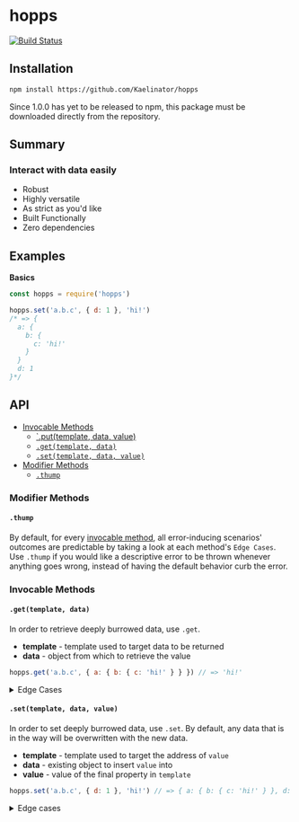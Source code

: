# hopps
[![Build Status](https://travis-ci.org/Kaelinator/hopps.svg?branch=master)](https://travis-ci.org/Kaelinator/hopps)

## Installation

```sh
npm install https://github.com/Kaelinator/hopps
```

Since 1.0.0 has yet to be released to npm, this package must be downloaded directly from the repository.

## Summary

### Interact with data easily

 - Robust
 - Highly versatile
 - As strict as you'd like
 - Built Functionally
 - Zero dependencies

## Examples

**Basics**

```javascript
const hopps = require('hopps')

hopps.set('a.b.c', { d: 1 }, 'hi!') 
/* => {
  a: {
    b: {
      c: 'hi!'
    }
  }
  d: 1
}*/
```

## API

 * [Invocable Methods](#invocable-methods)
   * [`.put(template, data, value)](docs/put.md)
   * [`.get(template, data)`](#gettemplate-data)
   * [`.set(template, data, value)`](#settemplate-data-value)
 * [Modifier Methods](#modifier-methods)
   * [`.thump`](#thump)

### Modifier Methods

#### `.thump`

By default, for every [invocable method](#invocable-methods), all error-inducing scenarios' outcomes are predictable by taking a look at each method's `Edge Cases`. Use `.thump` if you would like a descriptive error to be thrown whenever anything goes wrong, instead of having the default behavior curb the error.

### Invocable Methods

#### `.get(template, data)`

In order to retrieve deeply burrowed data, use `.get`.

 - **template** - template used to target data to be returned
 - **data** - object from which to retrieve the value

```js
hopps.get('a.b.c', { a: { b: { c: 'hi!' } } }) // => 'hi!'
```

<details>
  <summary>Edge Cases</summary>

  - <details>
    <summary>If `template` is not of type `string` or `array`</summary>

    ```js
    /* By default, `data` is returned unchanged. */
    hopps.get(42, { a: 'carrot' }) // => { a: 'carrot' }

    /* With `.thump`, a TypeError is thrown. */
    hopps.thump.get(42, { a: 'carrot' })
    // => TypeError: template must be of type string or array, recieved number.
    ```
    </details>

  - <details>
    <summary>If the address specified by `template` does not exist (this includes non-object `data` values)</summary>

    ```js
    /* By default, undefined is returned. */
    hopps.get('a.b', { a: { c: 1 } }) // => undefined

    /* With `.thump`, a TypeError is thrown. */
    hopps.thump.get('a.b.c', { a: { e: 1 } }) // => TypeError: Address a.b is not an object
    ```
    </details>
</details>

#### `.set(template, data, value)`

In order to set deeply burrowed data, use `.set`. By default, any data that is in the way will be overwritten with the new data.

 - **template** - template used to target the address of `value`
 - **data** - existing object to insert `value` into
 - **value** - value of the final property in `template`

```js
hopps.set('a.b.c', { d: 1 }, 'hi!') // => { a: { b: { c: 'hi!' } }, d: 1 }
```

<details>
  <summary>Edge cases</summary>

  - <details>
    <summary>If `template` is not of type `string` or `array`</summary>

    ```js
    /* By default, `data` is returned unchanged. */
    hopps.set(42, { a: 'carrot' }, 'hi!') // => { a: 'carrot' }

    /* With `.thump`, a TypeError is thrown. */
    hopps.thump.set(42, { a: 'carrot' }, 'hi!')
    // => TypeError: template must be of type string or array, recieved number.
    ```
    </details>

  - <details>
    <summary>If `data` is not of type `object`</summary>

    ```js
    /* By default, an empty object is used in place, so that the insertion may take place. */
    hopps.set('a.b.c', null, 'hi!') // => { a: { b: { c: 'hi!' } } }

    /* With `.thump`, a TypeError is thrown. */
    hopps.thump.set('a.b.c', null, 'hi!') // => TypeError: data must be an object, recieved null.
    ```
    </details>

  - <details>
    <summary>If `value` is undefined</summary>

    ```js
    /* By default, `value` is set to undefined. */
    hopps.set('a.b', {}, undefined) // => { a: { b: undefined } }

    /* With `.thump`, a TypeError is thrown. */
    hopps.thump.set('a.b', {}, undefined) // => TypeError: value must be specified, recieved undefined.
    ```
    </details>
</details>